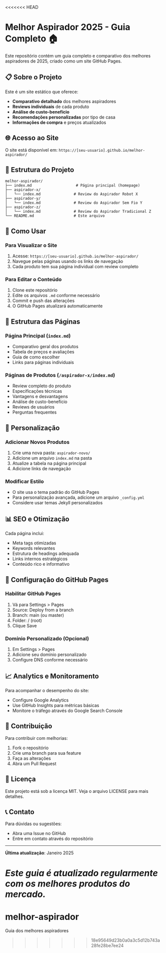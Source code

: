<<<<<<< HEAD
# Melhor Aspirador 2025 - Guia Completo 🏠

Este repositório contém um guia completo e comparativo dos melhores aspiradores de 2025, criado como um site GitHub Pages.

## 📋 Sobre o Projeto

Este é um site estático que oferece:
- **Comparativo detalhado** dos melhores aspiradores
- **Reviews individuais** de cada produto
- **Análise de custo-benefício**
- **Recomendações personalizadas** por tipo de casa
- **Informações de compra** e preços atualizados

## 🌐 Acesso ao Site

O site está disponível em: `https://[seu-usuario].github.io/melhor-aspirador/`

## 📁 Estrutura do Projeto

```
melhor-aspirador/
├── index.md                    # Página principal (homepage)
├── aspirador-x/
│   └── index.md               # Review do Aspirador Robot X
├── aspirador-y/
│   └── index.md               # Review do Aspirador Sem Fio Y
├── aspirador-z/
│   └── index.md               # Review do Aspirador Tradicional Z
└── README.md                  # Este arquivo
```

## 🚀 Como Usar

### Para Visualizar o Site
1. Acesse: `https://[seu-usuario].github.io/melhor-aspirador/`
2. Navegue pelas páginas usando os links de navegação
3. Cada produto tem sua página individual com review completo

### Para Editar o Conteúdo
1. Clone este repositório
2. Edite os arquivos `.md` conforme necessário
3. Commit e push das alterações
4. O GitHub Pages atualizará automaticamente

## 📝 Estrutura das Páginas

### Página Principal (`index.md`)
- Comparativo geral dos produtos
- Tabela de preços e avaliações
- Guia de como escolher
- Links para páginas individuais

### Páginas de Produtos (`/aspirador-x/index.md`)
- Review completo do produto
- Especificações técnicas
- Vantagens e desvantagens
- Análise de custo-benefício
- Reviews de usuários
- Perguntas frequentes

## 🎨 Personalização

### Adicionar Novos Produtos
1. Crie uma nova pasta: `aspirador-novo/`
2. Adicione um arquivo `index.md` na pasta
3. Atualize a tabela na página principal
4. Adicione links de navegação

### Modificar Estilo
- O site usa o tema padrão do GitHub Pages
- Para personalização avançada, adicione um arquivo `_config.yml`
- Considere usar temas Jekyll personalizados

## 📊 SEO e Otimização

Cada página inclui:
- Meta tags otimizadas
- Keywords relevantes
- Estrutura de headings adequada
- Links internos estratégicos
- Conteúdo rico e informativo

## 🔧 Configuração do GitHub Pages

### Habilitar GitHub Pages
1. Vá para Settings > Pages
2. Source: Deploy from a branch
3. Branch: main (ou master)
4. Folder: / (root)
5. Clique Save

### Domínio Personalizado (Opcional)
1. Em Settings > Pages
2. Adicione seu domínio personalizado
3. Configure DNS conforme necessário

## 📈 Analytics e Monitoramento

Para acompanhar o desempenho do site:
- Configure Google Analytics
- Use GitHub Insights para métricas básicas
- Monitore o tráfego através do Google Search Console

## 🤝 Contribuição

Para contribuir com melhorias:
1. Fork o repositório
2. Crie uma branch para sua feature
3. Faça as alterações
4. Abra um Pull Request

## 📄 Licença

Este projeto está sob a licença MIT. Veja o arquivo LICENSE para mais detalhes.

## 📞 Contato

Para dúvidas ou sugestões:
- Abra uma Issue no GitHub
- Entre em contato através do repositório

---

**Última atualização**: Janeiro 2025

*Este guia é atualizado regularmente com os melhores produtos do mercado.*
=======
# melhor-aspirador
Guia dos melhores aspiradores
>>>>>>> 18e95649d23b0a0a3c5d12b743a28fe28be7ee24
